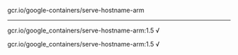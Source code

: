 gcr.io/google-containers/serve-hostname-arm 

----
gcr.io/google_containers/serve-hostname-arm:1.5 √

gcr.io/google_containers/serve-hostname-arm:1.5 √

